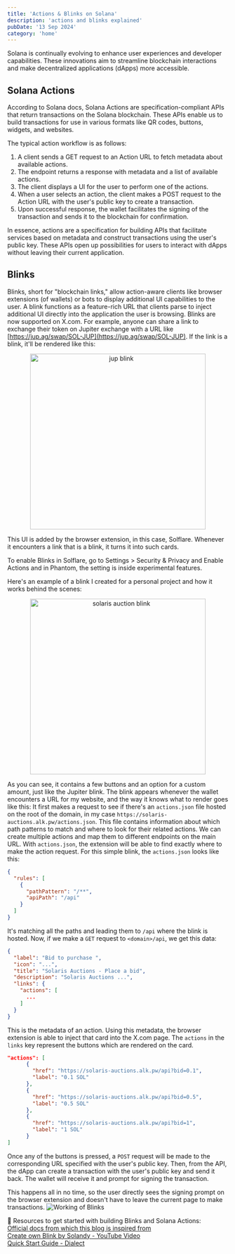 ```yaml
---
title: 'Actions & Blinks on Solana'
description: 'actions and blinks explained'
pubDate: '13 Sep 2024'
category: 'home'
---
```


Solana is continually evolving to enhance user experiences and developer capabilities. These innovations aim to streamline blockchain interactions and make decentralized applications (dApps) more accessible.
## Solana Actions
According to Solana docs, Solana Actions are specification-compliant APIs that return transactions on the Solana blockchain. These APIs enable us to build transactions for use in various formats like QR codes, buttons, widgets, and websites.

The typical action workflow is as follows:
1. A client sends a GET request to an Action URL to fetch metadata about available actions.
2. The endpoint returns a response with metadata and a list of available actions.
3. The client displays a UI for the user to perform one of the actions.
4. When a user selects an action, the client makes a POST request to the Action URL with the user's public key to create a transaction.
5. Upon successful response, the wallet facilitates the signing of the transaction and sends it to the blockchain for confirmation.

In essence, actions are a specification for building APIs that facilitate services based on metadata and construct transactions using the user's public key. These APIs open up possibilities for users to interact with dApps without leaving their current application.
## Blinks
Blinks, short for "blockchain links," allow action-aware clients like browser extensions (of wallets) or bots to display additional UI capabilities to the user. A blink functions as a feature-rich URL that clients parse to inject additional UI directly into the application the user is browsing.
Blinks are now supported on X.com. For example, anyone can share a link to exchange their token on Jupiter exchange with a URL like [https://jup.ag/swap/SOL-JUP](https://jup.ag/swap/SOL-JUP). If the link is a blink, it'll be rendered like this:<p align="center">
<img src="https://i.imgur.com/jppFHbg.png" alt="jup blink" width="400" style=""></p>

This UI is added by the browser extension, in this case, Solflare. Whenever it encounters a link that is a blink, it turns it into such cards.

To enable Blinks in Solflare, go to Settings > Security & Privacy and Enable Actions and in Phantom, the setting is inside experimental features.

Here's an example of a blink I created for a personal project and how it works behind the scenes:
<p align="center"><img src="https://imgur.com/YQwWFHz.png" width="400" alt="solaris auction blink"/></p>

As you can see, it contains a few buttons and an option for a custom amount, just like the Jupiter blink. The blink appears whenever the wallet encounters a URL for my website, and the way it knows what to render goes like this:
It first makes a request to see if there's an `actions.json` file hosted on the root of the domain, in my case `https://solaris-auctions.alk.pw/actions.json`. This file contains information about which path patterns to match and where to look for their related actions. We can create multiple actions and map them to different endpoints on the main URL. With `actions.json`, the extension will be able to find exactly where to make the action request. For this simple blink, the `actions.json` looks like this:

```json
{
  "rules": [
    {
      "pathPattern": "/**",
      "apiPath": "/api"
    }
  ]
}
```

It's matching all the paths and leading them to `/api` where the blink is hosted.
Now, if we make a `GET` request to `<domain>/api`, we get this data:

```json
{
  "label": "Bid to purchase ",
  "icon": "...",
  "title": "Solaris Auctions - Place a bid",
  "description": "Solaris Auctions ...",
  "links": {
    "actions": [
      ...
    ]
  }
}
```

This is the metadata of an action. Using this metadata, the browser extension is able to inject that card into the X.com page. The `actions` in the `links` key represent the buttons which are rendered on the card.

```json
"actions": [
      {
        "href": "https://solaris-auctions.alk.pw/api?bid=0.1",
        "label": "0.1 SOL"
      },
      {
        "href": "https://solaris-auctions.alk.pw/api?bid=0.5",
        "label": "0.5 SOL"
      },
      {
        "href": "https://solaris-auctions.alk.pw/api?bid=1",
        "label": "1 SOL"
      }
]
```

Once any of the buttons is pressed, a `POST` request will be made to the corresponding URL specified with the user's public key. Then, from the API, the dApp can create a transaction with the user's public key and send it back. The wallet will receive it and prompt for signing the transaction.

This happens all in no time, so the user directly sees the signing prompt on the browser extension and doesn't have to leave the current page to make transactions.
![Working of Blinks](https://imgur.com/xKcgEo2.png)

📎 Resources to get started with building Blinks and Solana Actions:<br>
[Official docs from which this blog is inspired from](https://solana.com/docs/advanced/actions)<br>
[Create own Blink by Solandy - YouTube Video ](https://youtu.be/dLpu6vYsTaI?si=FZrusEV4Lszo6VZK)<br>
[Quick Start Guide - Dialect](https://dashboard.dialect.to/actions)
